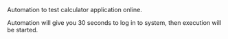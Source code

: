 Automation to test calculator application online. 

Automation will give you 30 seconds to log in to system, then execution will be started. 